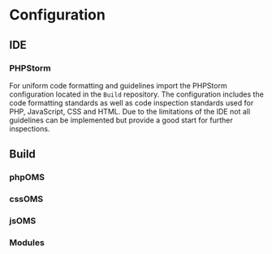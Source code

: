 # Configuration

## IDE

### PHPStorm

For uniform code formatting and guidelines import the PHPStorm configuration located in the `Build` repository. The configuration includes the code formatting standards as well as code inspection standards used for PHP, JavaScript, CSS and HTML. Due to the limitations of the IDE not all guidelines can be implemented but provide a good start for further inspections.

## Build

### phpOMS

### cssOMS

### jsOMS

### Modules